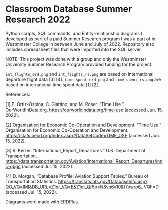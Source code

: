 # Classroom Database Summer Research 2022
Python scripts, SQL commands, and Entity-relationship diagrams I developed as part of a paid Summer Research program I was a part of in Westminster College in between June and July of 2022. Repository also includes spreadsheet files that were imported into the SQL server.

NOTE: This project was done with a group and only the Westminster University Summer Research Program provided funding for the project.

`int_flights_erd.png` and `int_flights_rs.png` are based on international departure flight data [3] [4]. `time_spent_erd.png` and `time_spent_rs.png` are based on international time spent data [1] [2].

References:

[1] E. Ortiz-Ospina, C. Giattino, and M. Roser. “Time Use.” OurWorldInData.org. https://ourworldindata.org/time-use (accessed Jun. 15, 2022).

[2] Organisation for Economic Co-Operation and Development. “Time Use.” Organisation for Economic Co-Operation and Development. https://stats.oecd.org/Index.aspx?DataSetCode=TIME_USE (accessed Jun. 15, 2022).

[3] R. Keizer. “International_Report_Departures.” U.S. Department of Transportation. https://data.transportation.gov/Aviation/International_Report_Departures/innc-gbgc (accessed Jul. 15, 2022).

[4] D. Morgan. “Database Profile: Aviation Support Tables.” Bureau of Transportation Statistics. https://transtats.bts.gov/DatabaseInfo.asp?QO_VQ=IMI&DB_URL=Z1qr_VQ=E&Z1qr_Qr5p=N8vn6v10&f7owrp6_ VQF=D (accessed Jul. 15, 2022).

Diagrams were made with ERDPlus.
